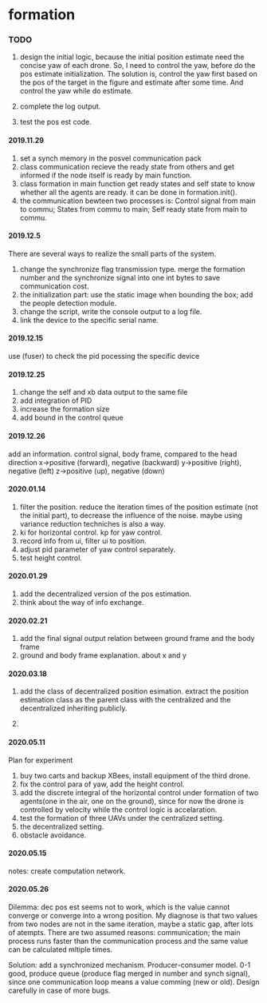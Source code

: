 # formation

### TODO

1. design the initial logic, because the initial position estimate need the concise yaw of each drone. So, I need to control the yaw, before do the pos estimate initialization. The solution is, control the yaw first based on the pos of the target in the figure and estimate after some time. And control the yaw while do estimate.

2. complete the log output.

3. test the pos est code.

#### 2019.11.29

1. set a synch memory in the posvel communication pack
2. class communication recieve the ready state from others and get informed if the node itself is ready by main function.
3. class formation in main function get ready states and self state to know whether all the agents are ready. it can be done in formation.init().
4. the communication bewteen two processes is: Control signal from main to commu; States from commu to main; Self ready state from main to commu.

#### 2019.12.5

There are several ways to realize the small parts of the system.

1. change the synchronize flag transmission type. merge the formation number and the synchronize signal into one int bytes to save communication cost.
2. the initialization part: use the static image when bounding the box; add the people detection module.
3. change the script, write the console output to a log file.
4. link the device to the specific serial name.

#### 2019.12.15

use (fuser) to check the pid pocessing the specific device

#### 2019.12.25

1. change the self and xb data output to the same file
2. add integration of PID
3. increase the formation size
4. add bound in the control queue

#### 2019.12.26

add an information.
control signal, body frame, compared to the head direction
x->positive (forward), negative (backward)
y->positive (right), negative (left)
z->positive (up), negative (down)

#### 2020.01.14

1. filter the position. reduce the iteration times of the position estimate (not the initial part), to decrease the influence of the noise. maybe using variance reduction techniches is also a way.
2. ki for horizontal control. kp for yaw control.
3. record info from ui, filter ui to position.
4. adjust pid parameter of yaw control separately.
5. test height control.

#### 2020.01.29

1. add the decentralized version of the pos estimation.
2. think about the way of info exchange.

#### 2020.02.21

1. add the final signal output relation between ground frame and the body frame
2. ground and body frame explanation. about x and y

#### 2020.03.18

1. add the class of decentralized position esimation. extract the position estimation class as the parent class with the centralized and the decentralized inheriting publicly. 

2. 

#### 2020.05.11

Plan for experiment

1. buy two carts and backup XBees, install equipment of the third drone.
2. fix the control para of yaw, add the height control.
3. add the discrete integral of the horizontal control under formation of two agents(one in the air, one on the ground), since for now the drone is controlled by
velocity while the control logic is accelaration.
4. test the formation of three UAVs under the centralized setting.
5. the decentralized setting.
6. obstacle avoidance.

#### 2020.05.15

notes: create computation network.

#### 2020.05.26

Dilemma: dec pos est seems not to work, which is the value cannot converge or converge into a wrong position. My diagnose is that two values from two nodes are not in the same iteration, maybe a static gap, after lots of atempts. There are two assumed reasons: communication; the main process runs faster than the communication process and the same value can be calculated mltiple times.

Solution: add a synchronized mechanism. Producer-consumer model. 0-1 good, produce queue (produce flag merged in number and synch signal), since one communication loop means a value comming (new or old). Design carefully in case of more bugs.
